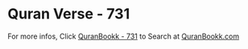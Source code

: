 # Quran Verse - 731 

For more infos, Click [QuranBookk - 731](https://www.quranbookk.com/quran/search?q=731) to Search at [QuranBookk.com](http://quranbookk.com/)
